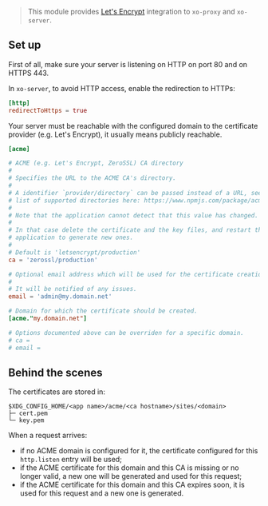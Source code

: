 > This module provides [Let's Encrypt](https://letsencrypt.org/) integration to `xo-proxy` and `xo-server`.

## Set up

First of all, make sure your server is listening on HTTP on port 80 and on HTTPS 443.

In `xo-server`, to avoid HTTP access, enable the redirection to HTTPs:

```toml
[http]
redirectToHttps = true
```

Your server must be reachable with the configured domain to the certificate provider (e.g. Let's Encrypt), it usually means publicly reachable.

```toml
[acme]

# ACME (e.g. Let's Encrypt, ZeroSSL) CA directory
#
# Specifies the URL to the ACME CA's directory.
#
# A identifier `provider/directory` can be passed instead of a URL, see the
# list of supported directories here: https://www.npmjs.com/package/acme-client#directory-urls
#
# Note that the application cannot detect that this value has changed.
#
# In that case delete the certificate and the key files, and restart the
# application to generate new ones.
#
# Default is 'letsencrypt/production'
ca = 'zerossl/production'

# Optional email address which will be used for the certificate creation.
#
# It will be notified of any issues.
email = 'admin@my.domain.net'

# Domain for which the certificate should be created.
[acme."my.domain.net"]

# Options documented above can be overriden for a specific domain.
# ca =
# email =
```

## Behind the scenes

The certificates are stored in:

```
$XDG_CONFIG_HOME/<app name>/acme/<ca hostname>/sites/<domain>
├─ cert.pem
└─ key.pem
```

When a request arrives:

- if no ACME domain is configured for it, the certificate configured for this `http.listen` entry will be used;
- if the ACME certificate for this domain and this CA is missing or no longer valid, a new one will be generated and used for this request;
- if the ACME certificate for this domain and this CA expires soon, it is used for this request and a new one is generated.
